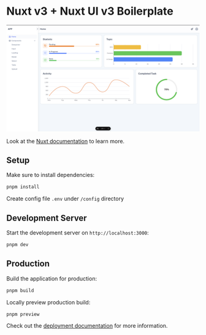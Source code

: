 # Nuxt v3 + Nuxt UI v3 Boilerplate

![Screenshot](https://github.com/masyoudi/nuxt-ui-boilerplate/blob/master/screenshot.png?raw=true)

Look at the [Nuxt documentation](https://nuxt.com/docs/getting-started/introduction) to learn more.

## Setup

Make sure to install dependencies:

```bash
pnpm install
```

Create config file `.env` under `/config` directory

## Development Server

Start the development server on `http://localhost:3000`:

```bash
pnpm dev
```

## Production

Build the application for production:

```bash
pnpm build

```

Locally preview production build:

```bash
pnpm preview
```

Check out the [deployment documentation](https://nuxt.com/docs/getting-started/deployment) for more information.
